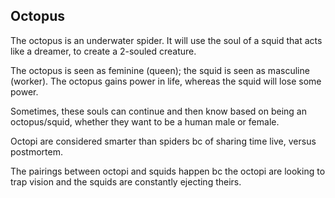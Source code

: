 ## Octopus 

The octopus is an underwater spider. It will use the soul of a squid that acts like a dreamer, to create a 2-souled creature.

The octopus is seen as feminine (queen); the squid is seen as masculine (worker). The octopus gains power in life, whereas the squid will lose some power.

Sometimes, these souls can continue and then know based on being an octopus/squid, whether they want to be a human male or female.

Octopi are considered smarter than spiders bc of sharing time live, versus postmortem.

The pairings between octopi and squids happen bc the octopi are looking to trap vision and the squids are constantly ejecting theirs.